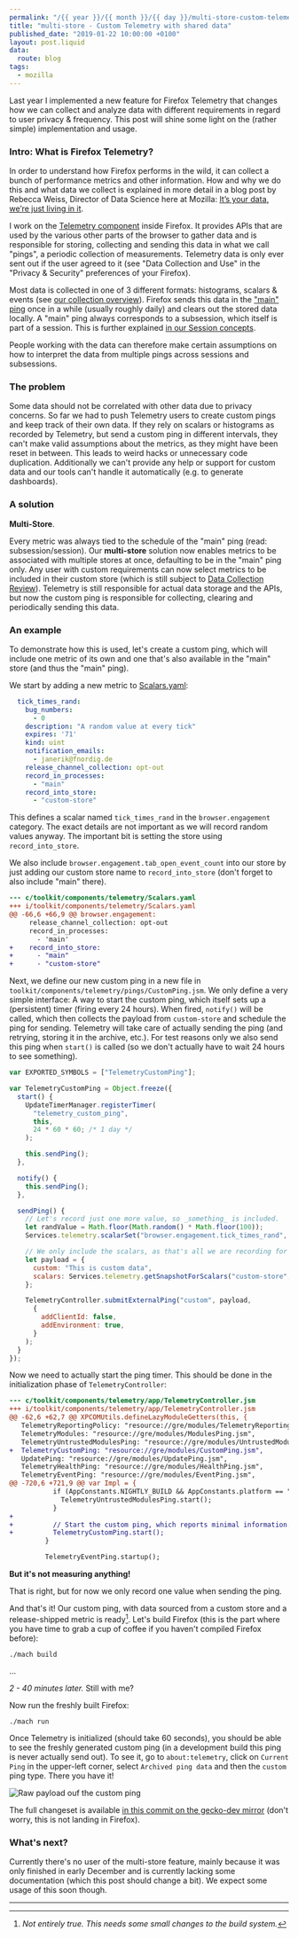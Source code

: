 ```yaml
---
permalink: "/{{ year }}/{{ month }}/{{ day }}/multi-store-custom-telemetry-with-shared-data"
title: "multi-store - Custom Telemetry with shared data"
published_date: "2019-01-22 10:00:00 +0100"
layout: post.liquid
data:
  route: blog
tags:
  - mozilla
---
```


Last year I implemented a new feature for Firefox Telemetry that changes how we can collect and analyze data with different requirements in regard to user privacy & frequency.
This post will shine some light on the (rather simple) implementation and usage.

### Intro: What is Firefox Telemetry?

In order to understand how Firefox performs in the wild, it can collect a bunch of performance metrics and other information.
How and why we do this and what data we collect is explained in more detail in a blog post by Rebecca Weiss, Director of Data Science here at Mozilla:
[It’s your data, we’re just living in it](https://blog.mozilla.org/futurereleases/2017/09/06/data-just-living/).

I work on the [Telemetry component](https://searchfox.org/mozilla-central/source/toolkit/components/telemetry/) inside Firefox.
It provides APIs that are used by the various other parts of the browser to gather data
and is responsible for storing, collecting and sending this data in what we call "pings", a periodic collection of measurements.
Telemetry data is only ever sent out if the user agreed to it (see "Data Collection and Use" in the "Privacy & Security" preferences of your Firefox).

Most data is collected in one of 3 different formats: histograms, scalars & events (see [our collection overview](https://firefox-source-docs.mozilla.org/toolkit/components/telemetry/telemetry/collection/index.html)).
Firefox sends this data in the ["main" ping](https://firefox-source-docs.mozilla.org/toolkit/components/telemetry/telemetry/data/main-ping.html) once in a while (usually roughly daily) and clears out the stored data locally.
A "main" ping always corresponds to a subsession, which itself is part of a session. This is further explained [in our Session concepts](https://firefox-source-docs.mozilla.org/toolkit/components/telemetry/telemetry/concepts/sessions.html).

People working with the data can therefore make certain assumptions on how to interpret the data from multiple pings across sessions and subsessions.

### The problem

Some data should not be correlated with other data due to privacy concerns.
So far we had to push Telemetry users to create custom pings and keep track of their own data.
If they rely on scalars or histograms as recorded by Telemetry, but send a custom ping in different intervals, they can't make valid assumptions about the metrics, as they might have been reset in between.
This leads to weird hacks or unnecessary code duplication. Additionally we can't provide any help or support for custom data and our tools can't handle it automatically (e.g. to generate dashboards).

### A solution

**Multi-Store**.

Every metric was always tied to the schedule of the "main" ping (read: subsession/session).
Our **multi-store** solution now enables metrics to be associated with multiple stores at once, defaulting to be in the "main" ping only.
Any user with custom requirements can now select metrics to be included in their custom store (which is still subject to [Data Collection Review](https://wiki.mozilla.org/Firefox/Data_Collection)).
Telemetry is still responsible for actual data storage and the APIs, but now the custom ping is responsible for collecting, clearing and periodically sending this data.

### An example

To demonstrate how this is used, let's create a custom ping, which will include one metric of its own and one that's also available in the "main" store (and thus the "main" ping).

We start by adding a new metric to [Scalars.yaml](https://searchfox.org/mozilla-central/source/toolkit/components/telemetry/Scalars.yaml):

```yaml
  tick_times_rand:
    bug_numbers:
      - 0
    description: "A random value at every tick"
    expires: '71'
    kind: uint
    notification_emails:
      - janerik@fnordig.de
    release_channel_collection: opt-out
    record_in_processes:
      - "main"
    record_into_store:
      - "custom-store"
```

This defines a scalar named `tick_times_rand` in the `browser.engagement` category. The exact details are not important as we will record random values anyway.
The important bit is setting the store using `record_into_store`.

We also include `browser.engagement.tab_open_event_count` into our store by just adding our custom store name to `record_into_store` (don't forget to also include "main" there).

```patch
--- c/toolkit/components/telemetry/Scalars.yaml
+++ i/toolkit/components/telemetry/Scalars.yaml
@@ -66,6 +66,9 @@ browser.engagement:
     release_channel_collection: opt-out
     record_in_processes:
       - 'main'
+    record_into_store:
+      - "main"
+      - "custom-store"
```

Next, we define our new custom ping in a new file in `toolkit/components/telemetry/pings/CustomPing.jsm`.
We only define a very simple interface: A way to start the custom ping, which itself sets up a (persistent) timer (firing every 24 hours).
When fired, `notify()` will be called, which then collects the payload from `custom-store` and schedule the ping for sending.
Telemetry will take care of actually sending the ping (and retrying, storing it in the archive, etc.).
For test reasons only we also send this ping when `start()` is called (so we don't actually have to wait 24 hours to see something).

```javascript
var EXPORTED_SYMBOLS = ["TelemetryCustomPing"];

var TelemetryCustomPing = Object.freeze({
  start() {
    UpdateTimerManager.registerTimer(
      "telemetry_custom_ping",
      this,
      24 * 60 * 60; /* 1 day */
    );

    this.sendPing();
  },

  notify() {
    this.sendPing();
  },

  sendPing() {
    // Let's record just one more value, so _something_ is included.
    let randValue = Math.floor(Math.random() * Math.floor(100));
    Services.telemetry.scalarSet("browser.engagement.tick_times_rand", randValue);

    // We only include the scalars, as that's all we are recording for this ping.
    let payload = {
      custom: "This is custom data",
      scalars: Services.telemetry.getSnapshotForScalars("custom-store", /* clear */ true),
    };

    TelemetryController.submitExternalPing("custom", payload,
      {
        addClientId: false,
        addEnvironment: true,
      }
    );
  }
});
```

Now we need to actually start the ping timer. This should be done in the initialization phase of `TelemetryController`:

```patch
--- c/toolkit/components/telemetry/app/TelemetryController.jsm
+++ i/toolkit/components/telemetry/app/TelemetryController.jsm
@@ -62,6 +62,7 @@ XPCOMUtils.defineLazyModuleGetters(this, {
   TelemetryReportingPolicy: "resource://gre/modules/TelemetryReportingPolicy.jsm",
   TelemetryModules: "resource://gre/modules/ModulesPing.jsm",
   TelemetryUntrustedModulesPing: "resource://gre/modules/UntrustedModulesPing.jsm",
+  TelemetryCustomPing: "resource://gre/modules/CustomPing.jsm",
   UpdatePing: "resource://gre/modules/UpdatePing.jsm",
   TelemetryHealthPing: "resource://gre/modules/HealthPing.jsm",
   TelemetryEventPing: "resource://gre/modules/EventPing.jsm",
@@ -720,6 +721,9 @@ var Impl = {
           if (AppConstants.NIGHTLY_BUILD && AppConstants.platform == "win") {
             TelemetryUntrustedModulesPing.start();
           }
+
+          // Start the custom ping, which reports minimal information.
+          TelemetryCustomPing.start();
         }

         TelemetryEventPing.startup();
```

**But it's not measuring anything!**

That is right, but for now we only record one value when sending the ping.

And that's it! Our custom ping, with data sourced from a custom store and a release-shipped metric is ready[^1].
Let's build Firefox (this is the part where you have time to grab a cup of coffee if you haven't compiled Firefox before):

```
./mach build
```

...

_2 - 40 minutes later._ Still with me?

Now run the freshly built Firefox:

```
./mach run
```

Once Telemetry is initialized (should take 60 seconds), you should be able to see the freshly generated custom ping (in a development build this ping is never actually send out).
To see it, go to `about:telemetry`, click on `Current Ping` in the upper-left corner, select `Archived ping data` and then the `custom` ping type. There you have it!

![Raw payload ouf the custom ping](https://tmp.fnordig.de/blog/2019/about-telemetry-customping.png)

The full changeset is available [in this commit on the gecko-dev mirror](https://github.com/badboy/gecko-dev/commit/a872a3fa06be30667c0ac5fc47007780e8a9f6b0) (don't worry, this is not landing in Firefox).

### What's next?

Currently there's no user of the multi-store feature, mainly because it was only finished in early December and is currently lacking some documentation (which this post should change a bit).
We expect some usage of this soon though.

---

[^1]: _Not entirely true. This needs some small changes to the build system._
